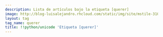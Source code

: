 ```yaml
---
description: Lista de artículos bajo la etiqueta [querer]
image: http://blog-luisalejandro.rhcloud.com/static/img/site/mstile-310x310.png
layout: tag
tag_name: querer
title: !!python/unicode 'Etiqueta [querer]'
---
```

